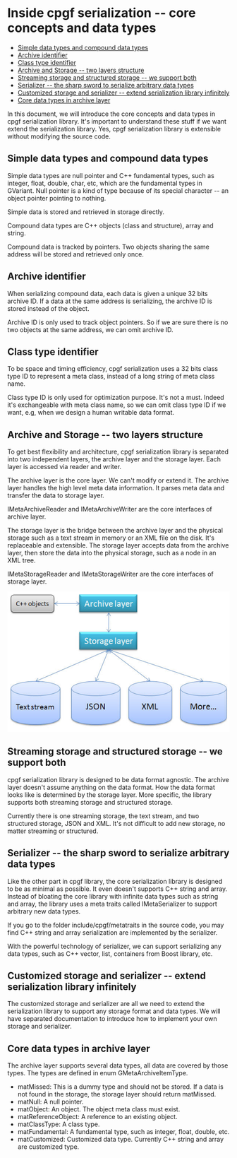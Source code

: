 # Inside cpgf serialization -- core concepts and data types
<!--begintoc-->
* [Simple data types and compound data types](#a2_1)
* [Archive identifier](#a2_2)
* [Class type identifier](#a2_3)
* [Archive and Storage -- two layers structure](#a2_4)
* [Streaming storage and structured storage -- we support both](#a2_5)
* [Serializer -- the sharp sword to serialize arbitrary data types](#a2_6)
* [Customized storage and serializer -- extend serialization library infinitely](#a2_7)
* [Core data types in archive layer](#a2_8)
<!--endtoc-->

In this document, we will introduce the core concepts and data types in cpgf serialization library. It's important to understand these stuff if we want extend the serialization library. Yes, cpgf serialization library is extensible without modifying the source code.

<a id="a2_1"></a>
## Simple data types and compound data types

Simple data types are null pointer and C++ fundamental types, such as integer, float, double, char, etc, which are the fundamental types in GVariant. Null pointer is a kind of type because of its special character -- an object pointer pointing to nothing.

Simple data is stored and retrieved in storage directly.

Compound data types are C++ objects (class and structure), array and string.

Compound data is tracked by pointers. Two objects sharing the same address will be stored and retrieved only once.

<a id="a2_2"></a>
## Archive identifier

When serializing compound data, each data is given a unique 32 bits archive ID. If a data at the same address is serializing, the archive ID is stored instead of the object.

Archive ID is only used to track object pointers. So if we are sure there is no two objects at the same address, we can omit archive ID.

<a id="a2_3"></a>
## Class type identifier

To be space and timing efficiency, cpgf serialization uses a 32 bits class type ID to represent a meta class, instead of a long string of meta class name.

Class type ID is only used for optimization purpose. It's not a must. Indeed it's exchangeable with meta class name, so we can omit class type ID if we want, e.g, when we design a human writable data format.

<a id="a2_4"></a>
## Archive and Storage -- two layers structure

To get best flexibility and architecture, cpgf serialization library is separated into two independent layers, the archive layer and the storage layer. Each layer is accessed via reader and writer.

The archive layer is the core layer. We can't modify or extend it. The archive layer handles the high level meta data information. It parses meta data and transfer the data to storage layer.

IMetaArchiveReader and IMetaArchiveWriter are the core interfaces of archive layer.

The storage layer is the bridge between the archive layer and the physical storage such as a text stream in memory or an XML file on the disk. It's replaceable and extensible. The storage layer accepts data from the archive layer, then store the data into the physical storage, such as a node in an XML tree.

IMetaStorageReader and IMetaStorageWriter are the core interfaces of storage layer.

<img src="images/cpgf-serialization-flow-chart.jpg">

<a id="a2_5"></a>
## Streaming storage and structured storage -- we support both

cpgf serialization library is designed to be data format agnostic. The archive layer doesn't assume anything on the data format. How the data format looks like is determined by the storage layer. More specific, the library supports both streaming storage and structured storage.

Currently there is one streaming storage, the text stream, and two structured storage, JSON and XML. It's not difficult to add new storage, no matter streaming or structured.

<a id="a2_6"></a>
## Serializer -- the sharp sword to serialize arbitrary data types

Like the other part in cpgf library, the core serialization library is designed to be as minimal as possible. It even doesn't supports C++ string and array. Instead of bloating the core library with infinite data types such as string and array, the library uses a meta traits called IMetaSerializer to support arbitrary new data types.

If you go to the folder include/cpgf/metatraits in the source code, you may find C++ string and array serialization are implemented by the serializer.

With the powerful technology of serializer, we can support serializing any data types, such as C++ vector, list, containers from Boost library, etc.

<a id="a2_7"></a>
## Customized storage and serializer -- extend serialization library infinitely

The customized storage and serializer are all we need to extend the serialization library to support any storage format and data types. We will have separated documentation to introduce how to implement your own storage and serializer.

<a id="a2_8"></a>
## Core data types in archive layer

The archive layer supports several data types, all data are covered by those types. The types are defined in enum GMetaArchiveItemType.

  * matMissed: This is a dummy type and should not be stored. If a data is not found in the storage, the storage layer should return matMissed.
  * matNull: A null pointer.
  * matObject: An object. The object meta class must exist.
  * matReferenceObject: A reference to an existing object.
  * matClassType: A class type.
  * matFundamental: A fundamental type, such as integer, float, double, etc.
  * matCustomized: Customized data type. Currently C++ string and array are customized type.


